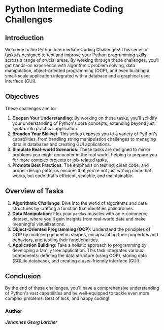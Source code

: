 # Python Intermediate Coding Challenges

## Introduction

Welcome to the Python Intermediate Coding Challenges! This series of tasks is designed to test and improve your Python programming skills across a range of crucial areas. By working through these challenges, you'll get hands-on experience with algorithmic problem solving, data manipulation, object-oriented programming (OOP), and even building a small-scale application integrated with a database and a graphical user interface (GUI).

## Objectives

These challenges aim to:

1. **Deepen Your Understanding**: By working on these tasks, you'll solidify your understanding of Python's core concepts, extending beyond just syntax into practical application.
2. **Broaden Your Skillset**: This series exposes you to a variety of Python's capabilities, from handling string manipulation challenges to managing data in databases and creating GUI applications.
3. **Simulate Real-world Scenarios**: These tasks are designed to mirror problems you might encounter in the real world, helping to prepare you for more complex projects or job-related tasks.
4. **Promote Best Practices**: The emphasis on testing, clean code, and proper design patterns ensures that you're not just writing code that works, but code that's efficient, scalable, and maintainable.

## Overview of Tasks

1. **Algorithmic Challenge**: Dive into the world of algorithms and data structures by crafting a function that identifies palindromes.
2. **Data Manipulation**: Flex your `pandas` muscles with an e-commerce dataset, where you'll gain insights from real-world data and make meaningful visualizations.
3. **Object-Oriented Programming (OOP)**: Understand the principles of OOP by modeling geometric shapes, encapsulating their properties and behaviors, and testing their functionalities.
4. **Application Building**: Take a holistic approach to programming by developing a family tree application. This task integrates various components: defining the data structure (using OOP), storing data (SQLite database), and creating a user-friendly interface (GUI).

## Conclusion

By the end of these challenges, you'll have a comprehensive understanding of Python's vast capabilities and be well-equipped to tackle even more complex problems. Best of luck, and happy coding!

### Author

***Johannes Georg Larcher***


